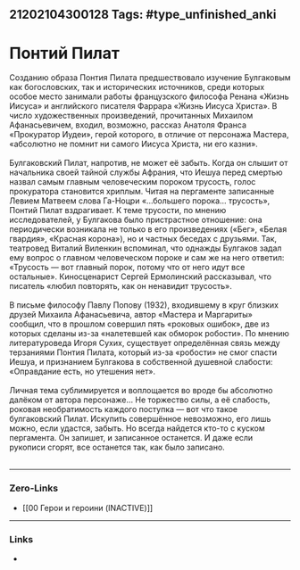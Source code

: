 21202104300128
Tags: #type_unfinished_anki 
---
# Понтий Пилат

Созданию образа Понтия Пилата предшествовало изучение Булгаковым как богословских, так и исторических источников, среди которых особое место занимали работы французского философа Ренана «Жизнь Иисуса» и английского писателя Фаррара «Жизнь Иисуса Христа». В число художественных произведений, прочитанных Михаилом Афанасьевичем, входил, возможно, рассказ Анатоля Франса «Прокуратор Иудеи», герой которого, в отличие от персонажа Мастера, «абсолютно не помнит ни самого Иисуса Христа, ни его казни».<br><br>Булгаковский Пилат, напротив, не может её забыть. Когда он слышит от начальника своей тайной службы Афрания, что Иешуа перед смертью назвал самым главным человеческим пороком трусость, голос прокуратора становится хриплым. Читая на пергаменте записанные Левием Матвеем слова Га-Ноцри «…большего порока… трусость», Понтий Пилат вздрагивает. К теме трусости, по мнению исследователей, у Булгакова было пристрастное отношение: она периодически возникала не только в его произведениях («Бег», «Белая гвардия», «Красная корона»), но и частных беседах с друзьями. Так, театровед Виталий Виленкин вспоминал, что однажды Булгаков задал ему вопрос о главном человеческом пороке и сам же на него ответил: «Трусость — вот главный порок, потому что от него идут все остальные». Киносценарист Сергей Ермолинский рассказывал, что писатель «любил повторять, как он ненавидит трусость».<br><br>В письме философу Павлу Попову (1932), входившему в круг близких друзей Михаила Афанасьевича, автор «Мастера и Маргариты» сообщил, что в прошлом совершил пять «роковых ошибок», две из которых сделаны из-за «налетевшей как обморок робости». По мнению литературоведа Игоря Сухих, существует определённая связь между терзаниями Понтия Пилата, который из-за «робости» не смог спасти Иешуа, и признанием Булгакова в собственной душевной слабости: «Оправдание есть, но утешения нет».<br><br>Личная тема сублимируется и воплощается во вроде бы абсолютно далёком от автора персонаже… Не торжество силы, а её слабость, роковая необратимость каждого поступка — вот что такое булгаковский Пилат. Искупить совершённое невозможно, его лишь можно, если удастся, забыть. Но всегда найдется кто-то с куском пергамента. Он запишет, и записанное останется. И даже если рукописи сгорят, все останется так, как было записано.<br><br>

---
### Zero-Links
- [[00 Герои и героини (INACTIVE)]]
---
### Links
-